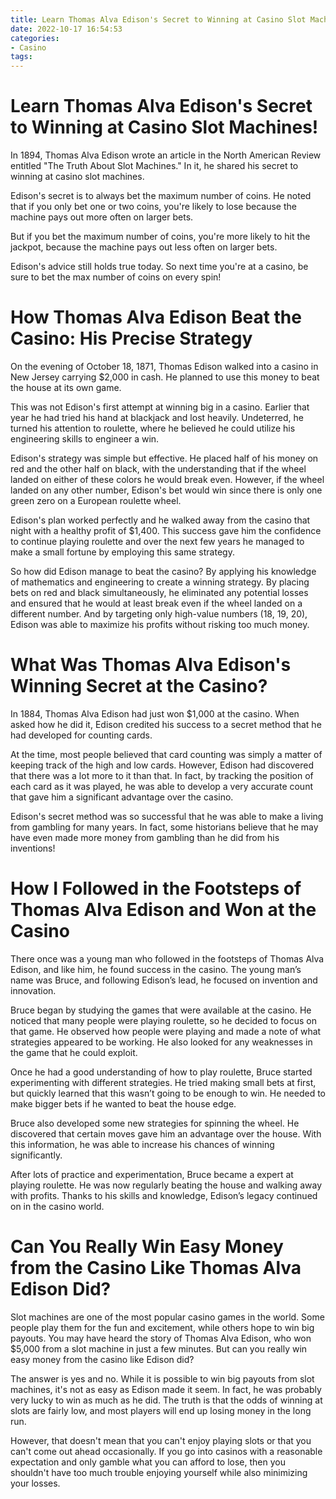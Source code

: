 ```yaml
---
title: Learn Thomas Alva Edison's Secret to Winning at Casino Slot Machines!
date: 2022-10-17 16:54:53
categories:
- Casino
tags:
---
```



#  Learn Thomas Alva Edison's Secret to Winning at Casino Slot Machines!

In 1894, Thomas Alva Edison wrote an article in the North American Review entitled "The Truth About Slot Machines." In it, he shared his secret to winning at casino slot machines.

Edison's secret is to always bet the maximum number of coins. He noted that if you only bet one or two coins, you're likely to lose because the machine pays out more often on larger bets.

But if you bet the maximum number of coins, you're more likely to hit the jackpot, because the machine pays out less often on larger bets.

Edison's advice still holds true today. So next time you're at a casino, be sure to bet the max number of coins on every spin!

#  How Thomas Alva Edison Beat the Casino: His Precise Strategy 

On the evening of October 18, 1871, Thomas Edison walked into a casino in New Jersey carrying $2,000 in cash. He planned to use this money to beat the house at its own game.

This was not Edison's first attempt at winning big in a casino. Earlier that year he had tried his hand at blackjack and lost heavily. Undeterred, he turned his attention to roulette, where he believed he could utilize his engineering skills to engineer a win.

Edison's strategy was simple but effective. He placed half of his money on red and the other half on black, with the understanding that if the wheel landed on either of these colors he would break even. However, if the wheel landed on any other number, Edison's bet would win since there is only one green zero on a European roulette wheel.

Edison's plan worked perfectly and he walked away from the casino that night with a healthy profit of $1,400. This success gave him the confidence to continue playing roulette and over the next few years he managed to make a small fortune by employing this same strategy.

So how did Edison manage to beat the casino? By applying his knowledge of mathematics and engineering to create a winning strategy. By placing bets on red and black simultaneously, he eliminated any potential losses and ensured that he would at least break even if the wheel landed on a different number. And by targeting only high-value numbers (18, 19, 20), Edison was able to maximize his profits without risking too much money.

#  What Was Thomas Alva Edison's Winning Secret at the Casino? 

In 1884, Thomas Alva Edison had just won $1,000 at the casino. When asked how he did it, Edison credited his success to a secret method that he had developed for counting cards.

At the time, most people believed that card counting was simply a matter of keeping track of the high and low cards. However, Edison had discovered that there was a lot more to it than that. In fact, by tracking the position of each card as it was played, he was able to develop a very accurate count that gave him a significant advantage over the casino.

Edison's secret method was so successful that he was able to make a living from gambling for many years. In fact, some historians believe that he may have even made more money from gambling than he did from his inventions!

#  How I Followed in the Footsteps of Thomas Alva Edison and Won at the Casino 

There once was a young man who followed in the footsteps of Thomas Alva Edison, and like him, he found success in the casino. The young man’s name was Bruce, and following Edison’s lead, he focused on invention and innovation.

Bruce began by studying the games that were available at the casino. He noticed that many people were playing roulette, so he decided to focus on that game. He observed how people were playing and made a note of what strategies appeared to be working. He also looked for any weaknesses in the game that he could exploit.

Once he had a good understanding of how to play roulette, Bruce started experimenting with different strategies. He tried making small bets at first, but quickly learned that this wasn’t going to be enough to win. He needed to make bigger bets if he wanted to beat the house edge.

Bruce also developed some new strategies for spinning the wheel. He discovered that certain moves gave him an advantage over the house. With this information, he was able to increase his chances of winning significantly.

After lots of practice and experimentation, Bruce became a expert at playing roulette. He was now regularly beating the house and walking away with profits. Thanks to his skills and knowledge, Edison’s legacy continued on in the casino world.

#  Can You Really Win Easy Money from the Casino Like Thomas Alva Edison Did?

Slot machines are one of the most popular casino games in the world. Some people play them for the fun and excitement, while others hope to win big payouts. You may have heard the story of Thomas Alva Edison, who won $5,000 from a slot machine in just a few minutes. But can you really win easy money from the casino like Edison did?

The answer is yes and no. While it is possible to win big payouts from slot machines, it's not as easy as Edison made it seem. In fact, he was probably very lucky to win as much as he did. The truth is that the odds of winning at slots are fairly low, and most players will end up losing money in the long run.

However, that doesn't mean that you can't enjoy playing slots or that you can't come out ahead occasionally. If you go into casinos with a reasonable expectation and only gamble what you can afford to lose, then you shouldn't have too much trouble enjoying yourself while also minimizing your losses.
